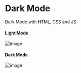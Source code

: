# Dark Mode
Dark Mode with HTML, CSS and JS

#### Light Mode
![image](https://i.imgur.com/ht8hP5A.png)

#### Dark Mode
![image](https://i.imgur.com/ikIuheO.png)
